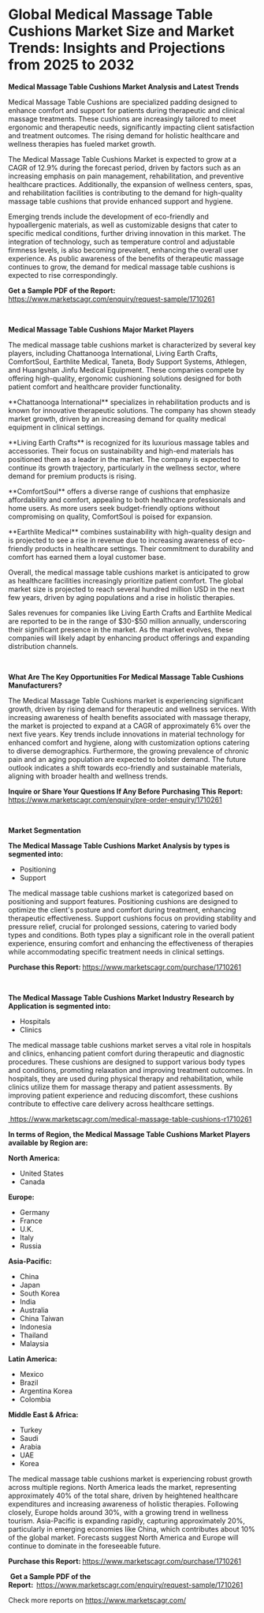 <p><h1>Global Medical Massage Table Cushions Market Size and Market Trends: Insights and Projections from 2025 to 2032</h1></p><p><strong>Medical Massage Table Cushions Market Analysis and Latest Trends</strong></p>
<p><p>Medical Massage Table Cushions are specialized padding designed to enhance comfort and support for patients during therapeutic and clinical massage treatments. These cushions are increasingly tailored to meet ergonomic and therapeutic needs, significantly impacting client satisfaction and treatment outcomes. The rising demand for holistic healthcare and wellness therapies has fueled market growth. </p><p>The Medical Massage Table Cushions Market is expected to grow at a CAGR of 12.9% during the forecast period, driven by factors such as an increasing emphasis on pain management, rehabilitation, and preventive healthcare practices. Additionally, the expansion of wellness centers, spas, and rehabilitation facilities is contributing to the demand for high-quality massage table cushions that provide enhanced support and hygiene. </p><p>Emerging trends include the development of eco-friendly and hypoallergenic materials, as well as customizable designs that cater to specific medical conditions, further driving innovation in this market. The integration of technology, such as temperature control and adjustable firmness levels, is also becoming prevalent, enhancing the overall user experience. As public awareness of the benefits of therapeutic massage continues to grow, the demand for medical massage table cushions is expected to rise correspondingly.</p></p>
<p><strong>Get a Sample PDF of the Report:&nbsp;</strong> <a href="https://www.marketscagr.com/enquiry/request-sample/1710261?utm_campaign=1902&utm_medium=2&utm_source=Github&utm_content=ia&utm_term=10012025&utm_id=medical-massage-table-cushions">https://www.marketscagr.com/enquiry/request-sample/1710261</a></p>
<p>&nbsp;</p>
<p><strong>Medical Massage Table Cushions Major Market Players</strong></p>
<p><p>The medical massage table cushions market is characterized by several key players, including Chattanooga International, Living Earth Crafts, ComfortSoul, Earthlite Medical, Taneta, Body Support Systems, Athlegen, and Huangshan Jinfu Medical Equipment. These companies compete by offering high-quality, ergonomic cushioning solutions designed for both patient comfort and healthcare provider functionality.</p><p>**Chattanooga International** specializes in rehabilitation products and is known for innovative therapeutic solutions. The company has shown steady market growth, driven by an increasing demand for quality medical equipment in clinical settings. </p><p>**Living Earth Crafts** is recognized for its luxurious massage tables and accessories. Their focus on sustainability and high-end materials has positioned them as a leader in the market. The company is expected to continue its growth trajectory, particularly in the wellness sector, where demand for premium products is rising.</p><p>**ComfortSoul** offers a diverse range of cushions that emphasize affordability and comfort, appealing to both healthcare professionals and home users. As more users seek budget-friendly options without compromising on quality, ComfortSoul is poised for expansion.</p><p>**Earthlite Medical** combines sustainability with high-quality design and is projected to see a rise in revenue due to increasing awareness of eco-friendly products in healthcare settings. Their commitment to durability and comfort has earned them a loyal customer base.</p><p>Overall, the medical massage table cushions market is anticipated to grow as healthcare facilities increasingly prioritize patient comfort. The global market size is projected to reach several hundred million USD in the next few years, driven by aging populations and a rise in holistic therapies.</p><p>Sales revenues for companies like Living Earth Crafts and Earthlite Medical are reported to be in the range of $30-$50 million annually, underscoring their significant presence in the market. As the market evolves, these companies will likely adapt by enhancing product offerings and expanding distribution channels.</p></p>
<p>&nbsp;</p>
<p><strong>What Are The Key Opportunities For Medical Massage Table Cushions Manufacturers?</strong></p>
<p><p>The Medical Massage Table Cushions market is experiencing significant growth, driven by rising demand for therapeutic and wellness services. With increasing awareness of health benefits associated with massage therapy, the market is projected to expand at a CAGR of approximately 6% over the next five years. Key trends include innovations in material technology for enhanced comfort and hygiene, along with customization options catering to diverse demographics. Furthermore, the growing prevalence of chronic pain and an aging population are expected to bolster demand. The future outlook indicates a shift towards eco-friendly and sustainable materials, aligning with broader health and wellness trends.</p></p>
<p><strong>Inquire or Share Your Questions If Any Before Purchasing This Report:</strong> <a href="https://www.marketscagr.com/enquiry/pre-order-enquiry/1710261?utm_campaign=1902&utm_medium=2&utm_source=Github&utm_content=ia&utm_term=10012025&utm_id=medical-massage-table-cushions">https://www.marketscagr.com/enquiry/pre-order-enquiry/1710261</a></p>
<p>&nbsp;</p>
<p><strong>Market Segmentation</strong></p>
<p><strong>The Medical Massage Table Cushions Market Analysis by types is segmented into:</strong></p>
<p><ul><li>Positioning</li><li>Support</li></ul></p>
<p><p>The medical massage table cushions market is categorized based on positioning and support features. Positioning cushions are designed to optimize the client's posture and comfort during treatment, enhancing therapeutic effectiveness. Support cushions focus on providing stability and pressure relief, crucial for prolonged sessions, catering to varied body types and conditions. Both types play a significant role in the overall patient experience, ensuring comfort and enhancing the effectiveness of therapies while accommodating specific treatment needs in clinical settings.</p></p>
<p><strong>Purchase this Report:&nbsp;</strong><a href="https://www.marketscagr.com/purchase/1710261?utm_campaign=1902&utm_medium=2&utm_source=Github&utm_content=ia&utm_term=10012025&utm_id=medical-massage-table-cushions">https://www.marketscagr.com/purchase/1710261</a></p>
<p>&nbsp;</p>
<p><strong>The Medical Massage Table Cushions Market Industry Research by Application is segmented into:</strong></p>
<p><ul><li>Hospitals</li><li>Clinics</li></ul></p>
<p><p>The medical massage table cushions market serves a vital role in hospitals and clinics, enhancing patient comfort during therapeutic and diagnostic procedures. These cushions are designed to support various body types and conditions, promoting relaxation and improving treatment outcomes. In hospitals, they are used during physical therapy and rehabilitation, while clinics utilize them for massage therapy and patient assessments. By improving patient experience and reducing discomfort, these cushions contribute to effective care delivery across healthcare settings.</p></p>
<p><a href="https://www.marketscagr.com/medical-massage-table-cushions-r1710261?utm_campaign=1902&utm_medium=2&utm_source=Github&utm_content=ia&utm_term=10012025&utm_id=medical-massage-table-cushions">&nbsp;https://www.marketscagr.com/medical-massage-table-cushions-r1710261</a></p>
<p><strong>In terms of Region, the Medical Massage Table Cushions Market Players available by Region are:</strong></p>
<p>
    <p> <strong> North America: </strong>
        <ul>
            <li>United States</li>
            <li>Canada</li>
        </ul>
        </p> 
    <p> <strong> Europe: </strong>
        <ul>
            <li>Germany</li>
            <li>France</li>
            <li>U.K.</li>
            <li>Italy</li>
            <li>Russia</li>
        </ul>
        </p> 
    <p> <strong> Asia-Pacific: </strong>
        <ul>
            <li>China</li>
            <li>Japan</li>
            <li>South Korea</li>
            <li>India</li>
            <li>Australia</li>
            <li>China Taiwan</li>
            <li>Indonesia</li>
            <li>Thailand</li>
            <li>Malaysia</li>
        </ul>
        </p> 
    <p> <strong> Latin America: </strong>
        <ul>
            <li>Mexico</li>
            <li>Brazil</li>
            <li>Argentina Korea</li>
            <li>Colombia</li>
        </ul>
        </p> 
    <p> <strong> Middle East & Africa: </strong>
        <ul>
            <li>Turkey</li>
            <li>Saudi</li>
            <li>Arabia</li>
            <li>UAE</li>
            <li>Korea</li>
        </ul>
    </p>
    </p>
<p><p>The medical massage table cushions market is experiencing robust growth across multiple regions. North America leads the market, representing approximately 40% of the total share, driven by heightened healthcare expenditures and increasing awareness of holistic therapies. Following closely, Europe holds around 30%, with a growing trend in wellness tourism. Asia-Pacific is expanding rapidly, capturing approximately 20%, particularly in emerging economies like China, which contributes about 10% of the global market. Forecasts suggest North America and Europe will continue to dominate in the foreseeable future.</p></p>
<p><strong>Purchase this Report: </strong><a href="https://www.marketscagr.com/purchase/1710261?utm_campaign=1902&utm_medium=2&utm_source=Github&utm_content=ia&utm_term=10012025&utm_id=medical-massage-table-cushions">https://www.marketscagr.com/purchase/1710261</a></p>
<p>&nbsp;<strong>Get a Sample PDF of the Report:&nbsp;&nbsp;</strong><a href="https://www.marketscagr.com/enquiry/request-sample/1710261?utm_campaign=1902&utm_medium=2&utm_source=Github&utm_content=ia&utm_term=10012025&utm_id=medical-massage-table-cushions">https://www.marketscagr.com/enquiry/request-sample/1710261</a></p>
<p><strong></strong></p>
<p>Check more reports on <a href="https://www.marketscagr.com/?utm_campaign=1902&utm_medium=2&utm_source=Github&utm_content=ia&utm_term=10012025&utm_id=medical-massage-table-cushions">https://www.marketscagr.com/</a></p>